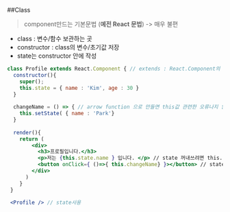 ##Class
  > component만드는 기본문법 (**예전 React 문법**) -> 매우 불편  
  - class : 변수/함수 보관하는 곳
  - constructor : class의 변수/초기값 저장
  - state는 constructor 안에 작성
```jsx
class Profile extends React.Component { // extends : React.Component의 성질을 물려받는다.
  constructor(){ 
    super();
    this.state = { name : 'Kim', age : 30 } 
  }
  
  changeName = () => { // arrow function 으로 만들면 this값 관련한 오류나지 않는다.
    this.setState( { name : 'Park'}
  }
  
  render(){
    return (
        <div>
          <h3>프로필입니다.</h3>
          <p>저는 {this.state.name } 입니다. </p> // state 꺼내쓰려면 this.state.state명
          <button onClick={ ()=>{ this.changeName} }></button> // state변경함수 대신 setState(변경할state)
        </div> 
      )
    }
 }
 
 <Profile /> // state사용
 ```
